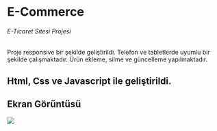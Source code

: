 <h1>E-Commerce</h1>

<h6>E-Ticaret Sitesi Projesi</h6>

<p> Proje responsive bir şekilde geliştirildi. Telefon ve tabletlerde uyumlu bir şekilde çalışmaktadır. Ürün ekleme, silme ve güncelleme yapılmaktadır.</p>

<h2>Html, Css ve Javascript ile geliştirildi. </h2>

<h2>Ekran Görüntüsü</h2>

![](e-commerce.gif)
